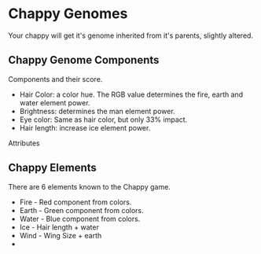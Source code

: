 # Chappy Genomes

Your chappy will get it's genome inherited from it's parents, slightly altered.

## Chappy Genome Components


Components and their score.

 - Hair Color: a color hue. The RGB value determines the fire, earth and water element power.
 - Brightness: determines the man element power.
 - Eye color: Same as hair color, but only 33% impact.
 - Hair length: increase ice element power.

Attributes

## Chappy Elements

There are 6 elements known to the Chappy game.

- Fire - Red component from colors.
- Earth - Green component from colors.
- Water - Blue component from colors.
- Ice - Hair length + water
- Wind - Wing Size + earth
- 
